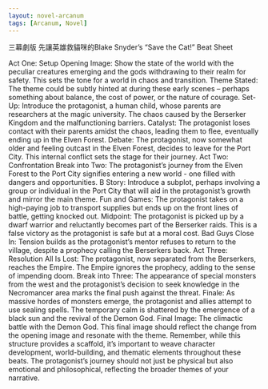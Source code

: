```yaml
---
layout: novel-arcanum
tags: [Arcanum, Novel]
---
```


三幕劇版
先讓英雄救貓咪的Blake Snyder’s “Save the Cat!” Beat Sheet

Act One: Setup
Opening Image: Show the state of the world with the peculiar creatures emerging and the gods withdrawing to their realm for safety. This sets the tone for a world in chaos and transition.
Theme Stated: The theme could be subtly hinted at during these early scenes – perhaps something about balance, the cost of power, or the nature of courage.
Set-Up: Introduce the protagonist, a human child, whose parents are researchers at the magic university. The chaos caused by the Berserker Kingdom and the malfunctioning barriers.
Catalyst: The protagonist loses contact with their parents amidst the chaos, leading them to flee, eventually ending up in the Elven Forest.
Debate: The protagonist, now somewhat older and feeling outcast in the Elven Forest, decides to leave for the Port City. This internal conflict sets the stage for their journey.
Act Two: Confrontation
Break into Two: The protagonist’s journey from the Elven Forest to the Port City signifies entering a new world - one filled with dangers and opportunities.
B Story: Introduce a subplot, perhaps involving a group or individual in the Port City that will aid in the protagonist’s growth and mirror the main theme.
Fun and Games: The protagonist takes on a high-paying job to transport supplies but ends up on the front lines of battle, getting knocked out.
Midpoint: The protagonist is picked up by a dwarf warrior and reluctantly becomes part of the Berserker raids. This is a false victory as the protagonist is safe but at a moral cost.
Bad Guys Close In: Tension builds as the protagonist’s mentor refuses to return to the village, despite a prophecy calling the Berserkers back.
Act Three: Resolution
All Is Lost: The protagonist, now separated from the Berserkers, reaches the Empire. The Empire ignores the prophecy, adding to the sense of impending doom.
Break into Three: The appearance of special monsters from the west and the protagonist’s decision to seek knowledge in the Necromancer area marks the final push against the threat.
Finale: As massive hordes of monsters emerge, the protagonist and allies attempt to use sealing spells. The temporary calm is shattered by the emergence of a black sun and the revival of the Demon God.
Final Image: The climactic battle with the Demon God. This final image should reflect the change from the opening image and resonate with the theme. Remember, while this structure provides a scaffold, it’s important to weave character development, world-building, and thematic elements throughout these beats. The protagonist’s journey should not just be physical but also emotional and philosophical, reflecting the broader themes of your narrative.
